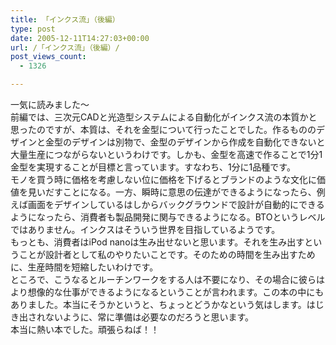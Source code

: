 ```yaml
---
title: 「インクス流」（後編）
type: post
date: 2005-12-11T14:27:03+00:00
url: /「インクス流」（後編）/
post_views_count:
  - 1326

---
```

一気に読みました～  
前編では、三次元CADと光造型システムによる自動化がインクス流の本質かと思ったのですが、本質は、それを金型について行ったことでした。作るもののデザインと金型のデザインは別物で、金型のデザインから作成を自動化できないと大量生産につながらないというわけです。しかも、金型を高速で作ることで1分1金型を実現することが目標と言っています。すなわち、1分に1品種です。  
モノを買う時に価格を考慮しない位に価格を下げるとブランドのような文化に価値を見いだすことになる。一方、瞬時に意思の伝達ができるようになったら、例えば画面をデザインしているはしからバックグラウンドで設計が自動的にできるようになったら、消費者も製品開発に関与できるようになる。BTOというレベルではありません。インクスはそういう世界を目指しているようです。  
もっとも、消費者はiPod nanoは生み出せないと思います。それを生み出すということが設計者として私のやりたいことです。そのための時間を生み出すために、生産時間を短縮したいわけです。  
ところで、こうなるとルーチンワークをする人は不要になり、その場合に彼らはより想像的な仕事ができるようになるということが言われます。この本の中にもありました。本当にそうかというと、ちょっとどうかなという気はします。はじき出されないように、常に準備は必要なのだろうと思います。  
本当に熱い本でした。頑張らねば！！